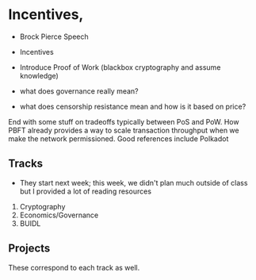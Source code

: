 # Incentives, 
* Brock Pierce Speech
* Incentives

* Introduce Proof of Work (blackbox cryptography and assume knowledge)
* what does governance really mean?
* what does censorship resistance mean and how is it based on price?

End with some stuff on tradeoffs typically between PoS and PoW. How PBFT already provides a way to scale transaction throughput when we make the network permissioned. Good references include Polkadot

## Tracks
* They start next week; this week, we didn't plan much outside of class but I provided a lot of reading resources

1. Cryptography
2. Economics/Governance
3. BUIDL

## Projects
These correspond to each track as well. 

